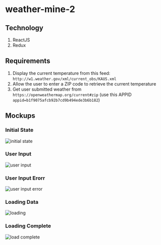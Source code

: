 # weather-mine-2

## Technology
1. ReactJS
2. Redux

## Requirements
1. Display the current temperature from this feed: 
`http://w1.weather.gov/xml/current_obs/KAUS.xml`
2. Allow the user to enter a ZIP code to retrieve the current temperature
3. Get user submitted weather from 
`https://openweathermap.org/current#zip` (use this APPID `appid=b1f9075afcb92b7cd9b494ede3b6b182`)

## Mockups
### Initial State
![initial state](https://user-images.githubusercontent.com/244904/29758731-27af9a42-8b73-11e7-8dcf-f305730f9dc8.png)
### User Input
![user input](https://user-images.githubusercontent.com/244904/29758734-27b25700-8b73-11e7-9dd5-7162594ad854.png)
### User Input Erorr
![user input error](https://user-images.githubusercontent.com/244904/29758732-27affd84-8b73-11e7-9361-35cbe0cd1368.png)
### Loading Data
![loading](https://user-images.githubusercontent.com/244904/29758733-27b1cb46-8b73-11e7-9f02-8a3c0108e8a0.png)
### Loading Complete
![load complete](https://user-images.githubusercontent.com/244904/29758735-27b519e0-8b73-11e7-86ef-5c17c34b74d0.png)
